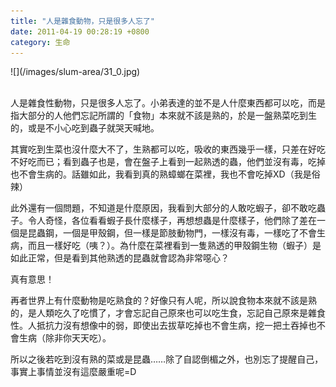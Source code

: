 ```yaml
---
title: "人是雜食動物，只是很多人忘了"
date: 2011-04-19 00:28:19 +0800
category: 生命
---
```

<p>![](/images/slum-area/31_0.jpg)<br /><br /></p><p>人是雜食性動物，只是很多人忘了。小弟表達的並不是人什麼東西都可以吃，而是指大部分的人他們忘記所謂的「食物」本來就不該是熟的，於是一盤熟菜吃到生的，或是不小心吃到蟲子就哭天喊地。</p><p>其實吃到生菜也沒什麼大不了，生熟都可以吃，吸收的東西幾乎一樣，只差在好吃不好吃而已；看到蟲子也是，會在盤子上看到一起熟透的蟲，他們並沒有毒，吃掉也不會生病的。話雖如此，我看到真的熟蟑螂在菜裡，我也不會吃掉XD（我是俗辣）</p><p>此外還有一個問題，不知道是什麼原因，我看到大部分的人敢吃蝦子，卻不敢吃蟲子。令人奇怪，各位看看蝦子長什麼樣子，再想想蟲是什麼樣子，他們除了差在一個是昆蟲鋼，一個是甲殼鋼，但一樣是節肢動物門，一樣沒有毒，一樣吃了不會生病，而且一樣好吃（咦？）。為什麼在菜裡看到一隻熟透的甲殼鋼生物（蝦子）是如此正常，但是看到其他熟透的昆蟲就會認為非常噁心？</p><p>真有意思！</p><p>再者世界上有什麼動物是吃熟食的？好像只有人呢，所以說食物本來就不該是熟的，是人類吃久了吃慣了，才會忘記自己原來也可以吃生食，忘記自己原來是雜食性。人抵抗力沒有想像中的弱，即使出去拔草吃掉也不會生病，挖一把土吞掉也不會生病（除非你天天吃）。</p><p>所以之後若吃到沒有熟的菜或是昆蟲&hellip;&hellip;除了自認倒楣之外，也別忘了提醒自己，事實上事情並沒有這麼嚴重呢=D</p>
